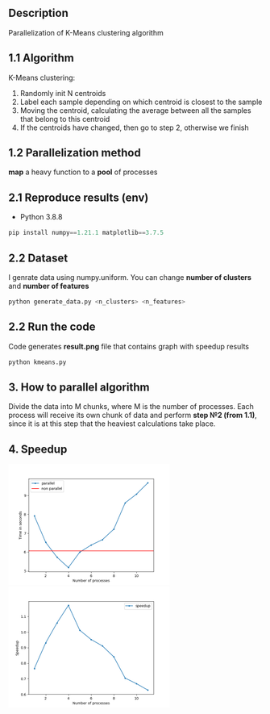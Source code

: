 ## Description
Parallelization of K-Means clustering algorithm
## 1.1 Algorithm
K-Means clustering:
1. Randomly init N centroids
2. Label each sample depending on which centroid is closest to the sample
3. Moving the centroid,  calculating the average  between all the samples that  belong  to  this  centroid
4. If the centroids have changed, then go to step 2, otherwise we finish

## 1.2 Parallelization method
**map** a heavy  function to a **pool** of processes

## 2.1 Reproduce results (env)
* Python 3.8.8
```Python
pip install numpy==1.21.1 matplotlib==3.7.5
```
## 2.2 Dataset
I genrate data using numpy.uniform. You can change **number of clusters** and **number of features**
```Python
python generate_data.py <n_clusters> <n_features>
```
## 2.2 Run the code
Code generates **result.png** file that contains graph with speedup results
```Python
python kmeans.py
```

## 3. How to parallel algorithm
Divide the data into M chunks, where M is the number of processes. Each process will receive its own chunk of data and perform **step №2 (from 1.1)**, since it is at this step that the heaviest calculations take place.

## 4. Speedup
<img src="https://github.com/ArtemLetyagin/kmeans-paralleling/blob/main/result.png" width="320" height="240" />
<img src="https://github.com/ArtemLetyagin/kmeans-paralleling/blob/main/speedup.png" width="320" height="240" />
